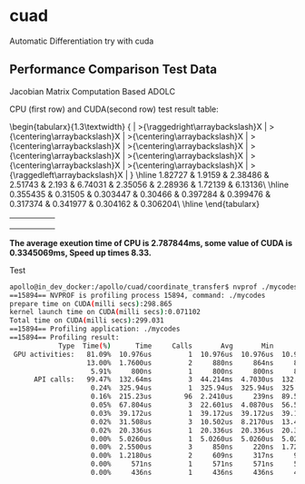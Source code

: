 # cuad
 Automatic Differentiation try with cuda 
 
 ## Performance Comparison Test Data

Jacobian Matrix Computation Based ADOLC

CPU (first row) and CUDA(second row) test result table:

\begin{tabularx}{1.3\textwidth} { 
  | >{\raggedright\arraybackslash}X 
  | >{\centering\arraybackslash}X 
  | >{\centering\arraybackslash}X
  | >{\centering\arraybackslash}X 
  | >{\centering\arraybackslash}X 
  | >{\centering\arraybackslash}X 
  | >{\centering\arraybackslash}X 
  | >{\centering\arraybackslash}X 
  | >{\centering\arraybackslash}X 
  | >{\raggedleft\arraybackslash}X | }
 \hline
 1.82727 & 1.9159 & 2.38486 & 2.51743 & 2.193 & 6.74031 & 2.35056 & 2.28936 & 1.72139 & 6.13136\\
 \hline
 0.355435 & 0.31505 & 0.303447 & 0.30466 & 0.397284 & 0.399476 & 0.317374 & 0.341977 & 0.304162 & 0.306204\\
\hline
\end{tabularx}

|  	|  	|  	|  	|  	|
|---	|---	|---	|---	|---	|
|  	|  	|  	|  	|  	|
|  	|  	|  	|  	|  	|
|  	|  	|  	|  	|  	|

**The average exeution time of CPU is 2.787844ms, some value of  CUDA is 0.3345069ms, Speed up times 8.33.**


Test 

```bash
apollo@in_dev_docker:/apollo/cuad/coordinate_transfer$ nvprof ./mycodes 
==15894== NVPROF is profiling process 15894, command: ./mycodes
prepare time on CUDA(milli secs):298.865
kernel launch time on CUDA(milli secs):0.071102
Total time on CUDA(milli secs):299.031
==15894== Profiling application: ./mycodes
==15894== Profiling result:
            Type  Time(%)      Time     Calls       Avg       Min       Max  Name
 GPU activities:   81.09%  10.976us         1  10.976us  10.976us  10.976us  kernel(double*, double*, double*)
                   13.00%  1.7600us         2     880ns     864ns     896ns  [CUDA memcpy DtoH]
                    5.91%     800ns         1     800ns     800ns     800ns  [CUDA memcpy HtoD]
      API calls:   99.47%  132.64ms         3  44.214ms  4.7030us  132.63ms  cudaMalloc
                    0.24%  325.94us         1  325.94us  325.94us  325.94us  cuDeviceTotalMem
                    0.16%  215.23us        96  2.2410us     239ns  89.546us  cuDeviceGetAttribute
                    0.05%  67.804us         3  22.601us  4.0870us  56.577us  cudaFree
                    0.03%  39.172us         1  39.172us  39.172us  39.172us  cuDeviceGetName
                    0.02%  31.508us         3  10.502us  8.2170us  13.479us  cudaMemcpy
                    0.02%  20.336us         1  20.336us  20.336us  20.336us  cudaLaunchKernel
                    0.00%  5.0260us         1  5.0260us  5.0260us  5.0260us  cuDeviceGetPCIBusId
                    0.00%  2.5500us         3     850ns     220ns  1.7210us  cuDeviceGetCount
                    0.00%  1.2180us         2     609ns     317ns     901ns  cuDeviceGet
                    0.00%     571ns         1     571ns     571ns     571ns  cudaGetLastError
                    0.00%     436ns         1     436ns     436ns     436ns  cuDeviceGetUuid

```
